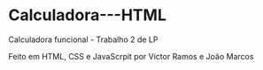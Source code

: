 # Calculadora---HTML
Calculadora funcional - Trabalho 2 de LP

Feito em HTML, CSS e JavaScrpit
por Victor Ramos e João Marcos
